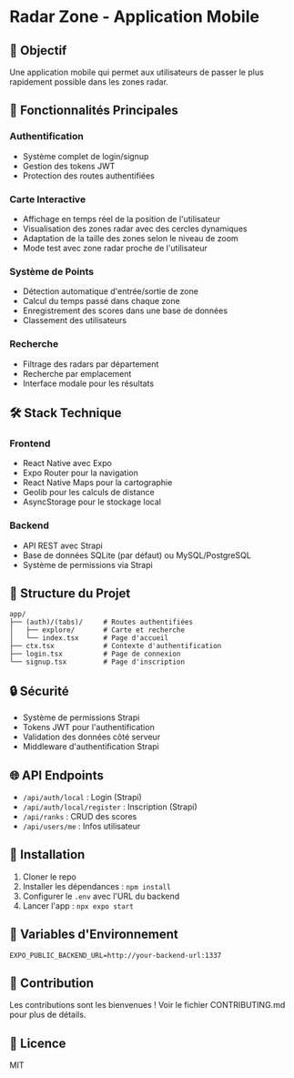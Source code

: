 # Radar Zone - Application Mobile

## 🎯 Objectif
Une application mobile qui permet aux utilisateurs de passer le plus rapidement possible dans les zones radar.

## 🚀 Fonctionnalités Principales

### Authentification
- Système complet de login/signup
- Gestion des tokens JWT
- Protection des routes authentifiées

### Carte Interactive
- Affichage en temps réel de la position de l'utilisateur
- Visualisation des zones radar avec des cercles dynamiques
- Adaptation de la taille des zones selon le niveau de zoom
- Mode test avec zone radar proche de l'utilisateur

### Système de Points
- Détection automatique d'entrée/sortie de zone
- Calcul du temps passé dans chaque zone
- Enregistrement des scores dans une base de données
- Classement des utilisateurs

### Recherche
- Filtrage des radars par département
- Recherche par emplacement
- Interface modale pour les résultats

## 🛠 Stack Technique

### Frontend
- React Native avec Expo
- Expo Router pour la navigation
- React Native Maps pour la cartographie
- Geolib pour les calculs de distance
- AsyncStorage pour le stockage local

### Backend
- API REST avec Strapi
- Base de données SQLite (par défaut) ou MySQL/PostgreSQL
- Système de permissions via Strapi

## 📱 Structure du Projet
```
app/
├── (auth)/(tabs)/     # Routes authentifiées
│   ├── explore/       # Carte et recherche
│   └── index.tsx      # Page d'accueil
├── ctx.tsx            # Contexte d'authentification
├── login.tsx          # Page de connexion
└── signup.tsx         # Page d'inscription
```

## 🔒 Sécurité
- Système de permissions Strapi
- Tokens JWT pour l'authentification
- Validation des données côté serveur
- Middleware d'authentification Strapi

## 🌐 API Endpoints
- `/api/auth/local` : Login (Strapi)
- `/api/auth/local/register` : Inscription (Strapi)
- `/api/ranks` : CRUD des scores
- `/api/users/me` : Infos utilisateur

## 🚀 Installation

1. Cloner le repo
2. Installer les dépendances : `npm install`
3. Configurer le `.env` avec l'URL du backend
4. Lancer l'app : `npx expo start`

## 📝 Variables d'Environnement
```
EXPO_PUBLIC_BACKEND_URL=http://your-backend-url:1337
```

## 🤝 Contribution
Les contributions sont les bienvenues ! Voir le fichier CONTRIBUTING.md pour plus de détails.

## 📄 Licence
MIT

